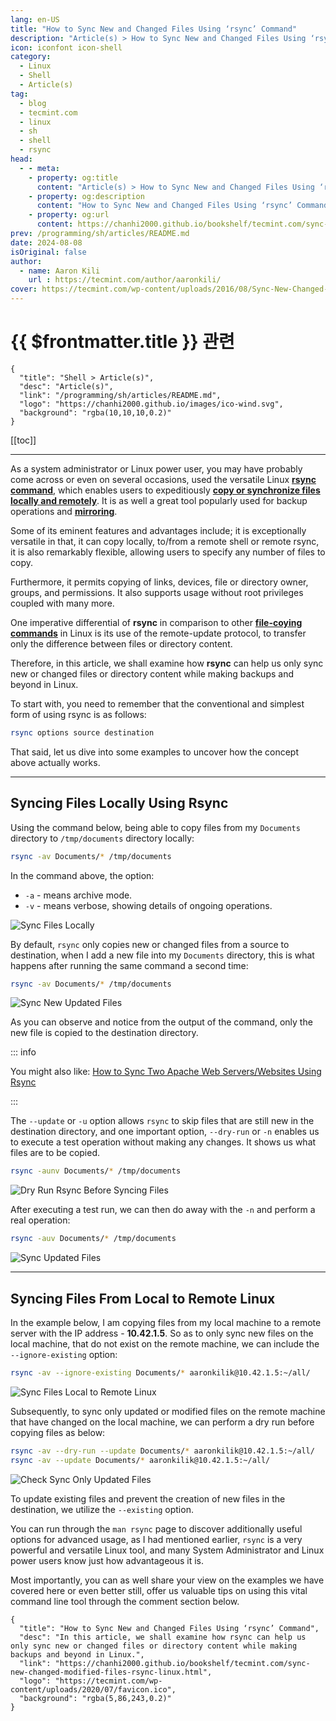 ```yaml
---
lang: en-US
title: "How to Sync New and Changed Files Using ‘rsync’ Command"
description: "Article(s) > How to Sync New and Changed Files Using ‘rsync’ Command"
icon: iconfont icon-shell
category:
  - Linux
  - Shell
  - Article(s)
tag: 
  - blog
  - tecmint.com
  - linux
  - sh
  - shell
  - rsync
head:
  - - meta:
    - property: og:title
      content: "Article(s) > How to Sync New and Changed Files Using ‘rsync’ Command"
    - property: og:description
      content: "How to Sync New and Changed Files Using ‘rsync’ Command"
    - property: og:url
      content: https://chanhi2000.github.io/bookshelf/tecmint.com/sync-new-changed-modified-files-rsync-linux.html
prev: /programming/sh/articles/README.md
date: 2024-08-08
isOriginal: false
author:
  - name: Aaron Kili
    url : https://tecmint.com/author/aaronkili/
cover: https://tecmint.com/wp-content/uploads/2016/08/Sync-New-Changed-Files-Rsync.png
---
```


# {{ $frontmatter.title }} 관련

```component VPCard
{
  "title": "Shell > Article(s)",
  "desc": "Article(s)",
  "link": "/programming/sh/articles/README.md",
  "logo": "https://chanhi2000.github.io/images/ico-wind.svg",
  "background": "rgba(10,10,10,0.2)"
}
```

[[toc]]

---

<SiteInfo
  name="How to Sync New and Changed Files Using ‘rsync’ Command"
  desc="In this article, we shall examine how rsync can help us only sync new or changed files or directory content while making backups and beyond in Linux."
  url="https://tecmint.com/sync-new-changed-modified-files-rsync-linux"
  logo="https://tecmint.com/wp-content/uploads/2020/07/favicon.ico"
  preview="https://tecmint.com/wp-content/uploads/2016/08/Sync-New-Changed-Files-Rsync.png"/>

As a system administrator or Linux power user, you may have probably come across or even on several occasions, used the versatile Linux [**rsync command**](/tecmint.com/rsync-local-remote-file-synchronization-commands.md), which enables users to expeditiously [**copy or synchronize files locally and remotely**](/tecmint.com/scp-commands-examples.md). It is as well a great tool popularly used for backup operations and [**mirroring**](/tecmint.com/clone-linux-server.md).

Some of its eminent features and advantages include; it is exceptionally versatile in that, it can copy locally, to/from a remote shell or remote rsync, it is also remarkably flexible, allowing users to specify any number of files to copy.

Furthermore, it permits copying of links, devices, file or directory owner, groups, and permissions. It also supports usage without root privileges coupled with many more.

One imperative differential of **rsync** in comparison to other [**file-coying commands**](/tecmint.com/cp-command-examples.md) in Linux is its use of the remote-update protocol, to transfer only the difference between files or directory content.

Therefore, in this article, we shall examine how **rsync** can help us only sync new or changed files or directory content while making backups and beyond in Linux.

To start with, you need to remember that the conventional and simplest form of using rsync is as follows:

```sh
rsync options source destination 
```

That said, let us dive into some examples to uncover how the concept above actually works.

---

## Syncing Files Locally Using Rsync

Using the command below, being able to copy files from my <FontIcon icon="fas fa-folder-open"/>`Documents` directory to <FontIcon icon="fas fa-folder-open"/>`/tmp/documents` directory locally:

```sh
rsync -av Documents/* /tmp/documents
```

In the command above, the option:

- `-a` - means archive mode.
- `-v` - means verbose, showing details of ongoing operations.

![Sync Files Locally](https://tecmint.com/wp-content/uploads/2016/08/Sync-Files-Locally.png)

By default, `rsync` only copies new or changed files from a source to destination, when I add a new file into my <FontIcon icon="fas fa-folder-open"/>`Documents` directory, this is what happens after running the same command a second time:

```sh
rsync -av Documents/* /tmp/documents
```

![Sync New Updated Files](https://tecmint.com/wp-content/uploads/2016/08/Sync-New-Updated-Files.png)

As you can observe and notice from the output of the command, only the new file is copied to the destination directory.

::: info

You might also like: [How to Sync Two Apache Web Servers/Websites Using Rsync](/tecmint.com/sync-two-apache-websites-using-rsync.md)

:::

The `--update` or `-u` option allows `rsync` to skip files that are still new in the destination directory, and one important option, `--dry-run` or `-n` enables us to execute a test operation without making any changes. It shows us what files are to be copied.

```sh
rsync -aunv Documents/* /tmp/documents
```

![Dry Run Rsync Before Syncing Files](https://tecmint.com/wp-content/uploads/2016/08/Dry-Run-Rsync-Before-Syncing-Files.png)

After executing a test run, we can then do away with the `-n` and perform a real operation:

```sh
rsync -auv Documents/* /tmp/documents
```

![Sync Updated Files](https://tecmint.com/wp-content/uploads/2016/08/Sync-Updated-Files.png)

---

## Syncing Files From Local to Remote Linux

In the example below, I am copying files from my local machine to a remote server with the IP address - **10.42.1.5**. So as to only sync new files on the local machine, that do not exist on the remote machine, we can include the `--ignore-existing` option:

```sh
rsync -av --ignore-existing Documents/* aaronkilik@10.42.1.5:~/all/
```

![Sync Files Local to Remote Linux](https://tecmint.com/wp-content/uploads/2016/08/Sync-Files-Local-to-Remote-Linux.png)

Subsequently, to sync only updated or modified files on the remote machine that have changed on the local machine, we can perform a dry run before copying files as below:

```sh
rsync -av --dry-run --update Documents/* aaronkilik@10.42.1.5:~/all/
rsync -av --update Documents/* aaronkilik@10.42.1.5:~/all/
```

![Check Sync Only Updated Files](https://tecmint.com/wp-content/uploads/2016/08/Check-Sync-Only-Updated-Files.png)

To update existing files and prevent the creation of new files in the destination, we utilize the `--existing` option.

You can run through the `man rsync` page to discover additionally useful options for advanced usage, as I had mentioned earlier, `rsync` is a very powerful and versatile Linux tool, and many System Administrator and Linux power users know just how advantageous it is.

Most importantly, you can as well share your view on the examples we have covered here or even better still, offer us valuable tips on using this vital command line tool through the comment section below.

<!-- TODO: add ARTICLE CARD -->
```component VPCard
{
  "title": "How to Sync New and Changed Files Using ‘rsync’ Command",
  "desc": "In this article, we shall examine how rsync can help us only sync new or changed files or directory content while making backups and beyond in Linux.",
  "link": "https://chanhi2000.github.io/bookshelf/tecmint.com/sync-new-changed-modified-files-rsync-linux.html",
  "logo": "https://tecmint.com/wp-content/uploads/2020/07/favicon.ico",
  "background": "rgba(5,86,243,0.2)"
}
```

